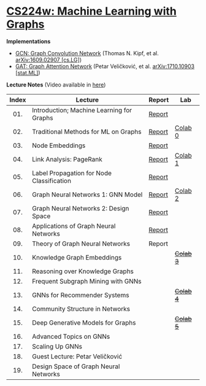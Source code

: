 # [CS224w: Machine Learning with Graphs](http://web.stanford.edu/class/cs224w/)

**Implementations**

* [GCN: Graph Convolution Network](./implementation/GCN.ipynb) (Thomas N. Kipf, et al. [arXiv:1609.02907 [cs.LG]](https://arxiv.org/abs/1609.02907))
* [GAT: Graph Attention Network](./implementation/GAT.ipynb) (Petar Veličković, et al. [arXiv:1710.10903 [stat.ML]](https://arxiv.org/abs/1710.10903))

**Lecture Notes** (Video available in [here](https://www.youtube.com/playlist?list=PLoROMvodv4rPLKxIpqhjhPgdQy7imNkDn))

| Index | Lecture                                   | Report                                                                                                                             | Lab                                       |
|:-----:|-------------------------------------------|------------------------------------------------------------------------------------------------------------------------------------|-------------------------------------------|
|  01.  | Introduction; Machine Learning for Graphs | [Report](https://dhakim.notion.site/Lecture-1-Introduction-ec3fc54d4b834a3abfc0b6c0b6dba193)                                       |                                           |
|  02.  | Traditional Methods for ML on Graphs      | [Report](https://dhakim.notion.site/Lecture-2-Traditional-Methods-for-Machine-Learning-in-Graphs-126d65a34a934c8887ba59530371bf83) | [Colab 0](./labs/CS224W_Colab0.ipynb)     |
|  03.  | Node Embeddings                           | [Report](https://dhakim.notion.site/Lecture-3-Node-Embeddings-c63ac6d3422b46849b4dce9e57aa5df4)                                    |                                           |
|  04.  | Link Analysis: PageRank                   | [Report](https://dhakim.notion.site/Lecture-4-Link-Analysis-PageRank-a8b79cd2eed447e883a66da95e299b3a)                             | [Colab 1](./labs/CS224W_Colab1.ipynb)     |
|  05.  | Label Propagation for Node Classification | [Report](https://dhakim.notion.site/Lecture-5-Label-Propagation-for-Node-Classification-49b2a62469c647239c40f04818939af4)          |                                           |
|  06.  | Graph Neural Networks 1: GNN Model        | [Report](https://dhakim.notion.site/Lecture-6-Graph-Neural-Networks-1-GNN-Model-9a5d84adf38f40b1b44304252147a9be)                  | [Colab 2](./labs/CS224W_Colab2.ipynb)     |
|  07.  | Graph Neural Networks 2: Design Space     | [Report](https://www.notion.so/dhakim/Lecture-7-Graph-Neural-Networks-2-Design-Space-cb6c15355ffe48f78fb2067cbae44b02)             |                                           |
|  08.  | Applications of Graph Neural Networks     | [Report](https://www.notion.so/dhakim/Lecture-8-Applications-of-Graph-Neural-Networks-2c73fad97300494d90bc3761cdbf8f91)            |                                           |
|  09.  | Theory of Graph Neural Networks           | Report                                                                                                                             |                                           |
|  10.  | Knowledge Graph Embeddings                |                                                                                                                                    | [~~Colab 3~~](./labs/CS224W_Colab3.ipynb) |
|  11.  | Reasoning over Knowledge Graphs           |                                                                                                                                    |                                           |
|  12.  | Frequent Subgraph Mining with GNNs        |                                                                                                                                    |                                           |
|  13.  | GNNs for Recommender Systems              |                                                                                                                                    | [~~Colab 4~~](./labs/CS224W_Colab4.ipynb) |
|  14.  | Community Structure in Networks           |                                                                                                                                    |                                           |
|  15.  | Deep Generative Models for Graphs         |                                                                                                                                    | [~~Colab 5~~](./labs/CS224W_Colab5.ipynb) |
|  16.  | Advanced Topics on GNNs                   |                                                                                                                                    |                                           |
|  17.  | Scaling Up GNNs                           |                                                                                                                                    |                                           |
|  18.  | Guest Lecture: Petar Veličković           |                                                                                                                                    |                                           |
|  19.  | Design Space of Graph Neural Networks     |                                                                                                                                    |                                           |
